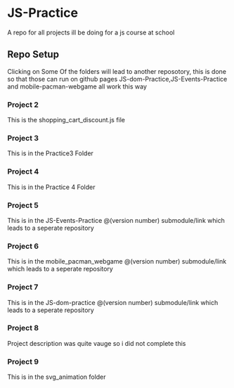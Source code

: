 # JS-Practice
A repo for all projects ill be doing for a js course at school
## Repo Setup
Clicking on Some Of the folders will lead to another reposotory, 
this is done so that those can run on github pages JS-dom-Practice,JS-Events-Practice and mobile-pacman-webgame
all work this way
### Project 2
This is the shopping\_cart\_discount.js file
### Project 3
This is in the Practice3 Folder
### Project 4
This is in the Practice 4 Folder
### Project 5 
This is in the JS-Events-Practice @(version number) submodule/link which leads to a seperate repository
### Project 6
This is in the mobile\_pacman\_webgame @(version number) submodule/link which leads to a seperate repository
### Project 7
This is in the JS-dom-practice @(version number) submodule/link which leads to a seperate repository
### Project 8
Project description was quite vauge so i did not complete this
### Project 9
This is in the svg\_animation folder
